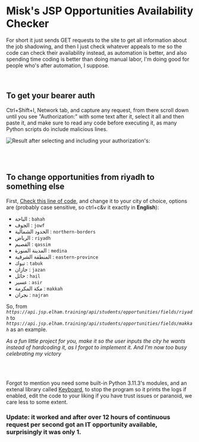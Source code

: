 # Misk's JSP Opportunities Availability Checker

For short it just sends GET requests to the site to get all information about the job shadowing, and then I just check whatever appeals to me so the code can check their availability instead, as automation is better, and also spending time coding is better than doing manual labor, I'm doing good for people who's after automation, I suppose.

</br>

## To get your bearer auth
Ctrl+Shift+I, Network tab, and capture any request, from there scroll down until you see "Authorization:" with some text after it, select it all and then paste it, and make sure to read any code before executing it, as many Python scripts do include malicious lines.

![Result after selecting and including your authorization's:](https://github.com/Developer-Incoming/Misk-Shadowing-Program-Opportunities-Checker/assets/56730075/d4a97044-0eec-450f-a901-ca3ef438da88)

</br>
</br>

## To change opportunities from riyadh to something else
First, [Check this line of code](https://github.com/Developer-Incoming/Misk-Shadowing-Program-Opportunities-Checker/blob/main/main.py#L69), and change it to your city of choice, options are (probably case sensitive, so ctrl+c&v it exactly in **English**):
- الباحة  : `bahah`
- الجوف  : `jowf`
- الحدود الشمالية  : `northern-borders`
- الرياض  : `riyadh`
- القصيم  : `qassim`
- المدينة المنورة  : `medina`
- المنطقة الشرقية  : `eastern-province`
- تبوك  : `tabuk`
- جازان  : `jazan`
- حائل  : `hail`
- عسير  : `asir`
- مكة المكرمة  : `makkah`
- نجران  : `najran`


So, from *`https://api.jsp.elham.training/api/students/opportunities/fields/riyadh`* to *`https://api.jsp.elham.training/api/students/opportunities/fields/makkah`* as an example.

*As a fun little project for you, make it so the user inputs the city he wants instead of hardcoding it, as I forgot to implement it. And I'm now too busy celebrating my victory*

</br>
</br>

Forgot to mention you need some built-in Python 3.11.3's modules, and an extenal library called [Keyboard](https://pypi.org/project/keyboard/), to stop the program so it prints the logs if enabled, edit the code to your liking if you have trust issues or paranoid, we care less to some extent.


### **Update: it worked and after over 12 hours of continuous request per second got an IT opportunity available, surprisingly it was only 1.**
